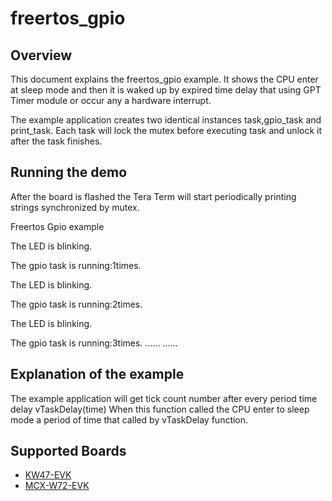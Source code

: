 # freertos_gpio

## Overview
This document explains the freertos_gpio example. It shows the CPU enter at sleep mode and then 
it is waked up by expired time delay that using GPT Timer module or occur any a hardware interrupt.

The example application creates two identical instances task,gpio_task and print_task. Each task will lock the mutex
before executing task and unlock it after the task finishes.


## Running the demo
After the board is flashed the Tera Term will start periodically printing strings synchronized by
mutex.

Freertos Gpio example

The LED is blinking.

The gpio task is running:1times.

The LED is blinking.

The gpio task is running:2times.

The LED is blinking.

The gpio task is running:3times.
......
......

## Explanation of the example
The example application will get tick count number after every period time delay vTaskDelay(time)
When this function called the CPU enter to sleep mode a period of time that called by vTaskDelay 
function.

## Supported Boards
- [KW47-EVK](../../_boards/kw47evk/freertos_driver_examples/freertos_gpio/example_board_readme.md)
- [MCX-W72-EVK](../../_boards/mcxw72evk/freertos_driver_examples/freertos_gpio/example_board_readme.md)
